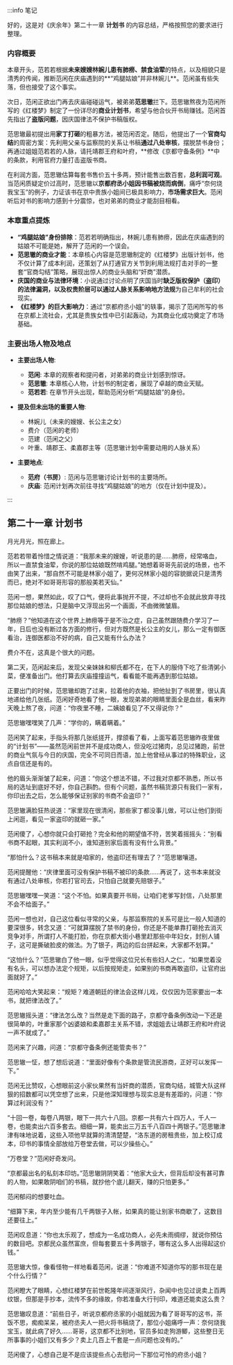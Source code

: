 :::info 笔记

好的，这是对《庆余年》第二十一章 **计划书** 的内容总结，严格按照您的要求进行整理。

### 内容概要

本章开头，范若若根据**未来嫂嫂林婉儿患有肺痨、禁食油荤**的特点，以及相貌只是清秀的传闻，推断范闲在庆庙遇到的**“鸡腿姑娘”并非林婉儿**。范闲虽有些失落，但也接受了这个事实。

次日，范闲正欲出门再去庆庙碰碰运气，被弟弟**范思辙**拦下。范思辙熬夜为范闲所写的《红楼梦》制定了一份详尽的**商业计划书**，希望与他合伙开书局赚钱。范闲首先指出了**盗版问题**，因庆国律法不保护书稿版权。

范思辙最初提出用**家丁打砸**的粗暴方法，被范闲否定。随后，他提出了一个**官商勾结**的周密方案：先利用父亲与监察院的关系让书稿**通过八处审核**，摆脱禁书身份；再通过姐姐范若若的人脉，请托靖郡王府和叶府，**修改《京都守备条例》**中的条款，利用官府力量打击盗版书商。

在利润方面，范思辙估算每套书售价五十多两，预计能售出数百套，**总利润可观**。当范闲质疑定价过高时，范思辙以**京都府丞小姐因书稿被烧而病倒**，痛呼“奈何烧我宝玉”的例子，力证该书在京中贵族小姐间已极具影响力，**市场需求巨大**。范闲听后对书的影响力感到十分震惊，也对弟弟的商业才能刮目相看。

### 本章重点提炼

*   **“鸡腿姑娘”身份排除**：范若若明确指出，林婉儿患有肺痨，因此在庆庙遇到的姑娘不可能是她，解开了范闲的一个误会。
*   **范思辙的商业才能**：本章核心内容是范思辙制定的《红楼梦》出版计划书，他不仅计算了成本利润，还策划了从打通官方关节到利用法规打击对手的一整套“官商勾结”策略，展现出惊人的商业头脑和“奸商”潜质。
*   **庆国的商业与法律环境**：小说通过讨论点明了庆国当时**缺乏版权保护（盗印）**的法律漏洞，以及权贵阶层可以通过人脉关系**影响地方法规**为自己牟利的社会现实。
*   **《红楼梦》的巨大影响力**：通过“京都府丞小姐”的轶事，揭示了范闲所写的书在京都上流社会，尤其是贵族女性中已引起轰动，为其商业化成功奠定了市场基础。

### 主要出场人物及地点

*   **主要出场人物**:
    *   **范闲**: 本章的观察者和提问者，对弟弟的商业计划感到惊讶。
    *   **范思辙**: 本章核心人物，计划书的制定者，展现了卓越的商业天赋。
    *   **范若若**: 在章节开头出现，帮助范闲分析“鸡腿姑娘”的身份。

*   **提及但未出场的重要人物**:
    *   林婉儿（未来的嫂嫂、长公主之女）
    *   费介（范闲的老师）
    *   范建（范闲之父）
    *   叶重、靖郡王、柔嘉郡主等（范思辙计划中需要动用的人脉关系）

*   **主要地点**:
    *   **范府（书房）**: 范闲与范思辙讨论计划书的主要场所。
    *   **庆庙**: 范闲计划再次前往寻找“鸡腿姑娘”的地方（仅在计划中提及）。

:::

## 第二十一章 **计划书**

月光月光，照在廊上。

范若若带着怜惜之情说道：“我那未来的嫂嫂，听说患的是……肺痨，经常咯血，所以一直禁食油荤，你说的那位姑娘既然啃鸡腿。”她想着哥哥先前说的场景，也不由笑了出来，“那自然不可能是林家小姐了，更何况林家小姐的容貌据说只是清秀而已，绝对不如哥哥形容的那般美若天仙。”

范闲一想，果然如此，叹了口气，便将此事抛开不提，不过却也不会就此放弃寻找那位姑娘的想法，只是脑中又浮现出另一个画面，不由微微皱眉。

“肺痨？”他知道在这个世界上肺痨等于是不治之症，自己虽然跟随费介学习了一年，日后也没有断过各方面的修行，但对方既然是长公主的女儿，那么一定有御医看治，连御医都治不好的病，自己又能有什么办法？

费介不在，这真是个很大的问题。

第二天，范闲起来后，发现父亲妹妹和柳氏都不在，在下人的服侍下吃了些清粥小菜，便准备出门。他打算去庆庙撞撞运气，看看能不能再遇到那位姑娘。

正要出门的时候，范思辙却跑了过来，拉着他的衣袖，把他扯到了书房里，很认真地递给他几张纸。范闲好奇地看了他一眼，发现弟弟的眼睛里面全是血丝，看来昨天晚上熬了夜，问道：“你夜里不睡，二姨娘看见了不又得说你？”

范思辙嘿嘿笑了几声：“学你的，瞒着瞒着。”

范闲笑了起来，手指头将那几张纸搓开，撑颌看了看，上面写着范思辙昨夜里做的“计划书”——虽然范闲前世并不是成功商人，但没吃过猪肉，总见过猪跑，前世的商业气氛与今日的庆国，完全不可同日而语，加上他曾经从事过的特殊职业，这点自信还是有的。

他的眉头渐渐皱了起来，问道：“你这个想法不错，不过我对京都不熟悉，所以书局的选址到底好不好，你自己斟酌。但有个问题，虽然书稿货源只有我们一家有，你印出去之后，怎么能够保证别家的书商不会盗印？”

范思辙满脸狂热说道：“家里现在很清闲，那些家丁都没事儿做，可以让他们到街上闲逛，看见一家盗印的就砸一家。”

范闲傻了，心想你就只会打砸抢？完全和他的期望值不符，苦笑着摇摇头：“别看书商不起眼，其实利润不小，谁知道别家后面有没有什么背景。”

“那怕什么？这书稿本来就是咱家的，他盗印还有理去了？”范思辙嚷道。

范闲提醒他：“庆律里面可没有保护书稿不被印的条款……再说了，这书本来就没有通过八处审核，你若打官司去，只怕自己就要先赔银子。”

范思辙嘿嘿一笑道：“这个不怕。如果真要开书局，让咱们老爹写封信，八处那里不会不给面子。”

范闲一想也对，自己这位看似寻常的父亲，与那监察院的关系可是比一般人知道的要深很多，转念又道：“可就算摆脱了禁书的身份，你还是不能单靠打砸抢去消灭竞争对手，所谓打人不能打脸，你在京都大街小巷里赶那些中年妇女，封别人铺子，这可是撕破脸皮的做法。为了银子，两边的后台拼起来，大家都不划算。”

“这怕什么？”范思辙白了他一眼，似乎觉得这位兄长有些妇人之仁，“如果觉着没有名头，可以想办法定个规矩，以后按规矩走，如果别的书商再敢盗印，让官府出面就好了。”

范闲哈哈大笑起来：“规矩？难道朝廷的律法会这样儿戏，仅仅因为范家要出一本书，就把律法改了。”

范思辙摇头道：“律法怎么改？当然是走下面的路子，京都守备条例改动一下还是很简单的，叶重家那个凶婆娘和柔嘉郡主关系不错，求姐姐去让靖郡王府和叶府说一声不就成了。”

范闲来了兴趣，问道：“京都守备条例还能管卖书？”

范思辙一怔，想了想后说道：“里面好像有个条款是管流民游商，正好可以发挥一下。”

范闲无比赞叹，心想眼前这小家伙果然有当奸商的潜质，官商勾结，城管大队这样狠的招数都可以凭空想了出来，只是他深知理想与现实总是有差距的，问道：“你算过利润没有？”

“十回一卷，每卷八两银，眼下一共六十八回。京都一共有六十四万人，千人一卷，也能卖出六百多套去。细细一算，能卖出三万五千八百四十两银子。”范思辙津津有味地说着，这些入项他早就算的清清楚楚，“洛东道的房租贵些，加上校订成本，印书的事情全部放给万卷堂去做，可以少操些心。”

“万卷堂？”范闲好奇发问。

“京都最出名的私刻本印坊。”范思辙阴阴笑着：“他家大业大，但背后却没有甚可靠的人物，如果敢阴咱们的书稿，就抄他个底儿翻天，赚的只怕更多。”

范闲郁闷的想要吐血。

“细算下来，年内至少能有几千两银子入帐，如果真的能让别家书商歇了，这数目还要往上。”

范闲叹息道：“你也太乐观了，想成为一名成功商人，必先未雨绸缪，就说你预估的数目吧。京都民众虽然富庶，但每套要五十多两银子，哪有这么多人出得起这价钱。”

范思辙大惊，像看怪物一样地看着范闲，说道：“你难道不知道你写的那书现在是个什么行情？”

范闲瞪大了眼睛，心想红楼梦在前世乾隆年间逐渐风行，杂闻中也见过说卖上百两纹银，但那是手抄本，流传不多的缘故，你若准备大行刊印，难道还能卖这么贵？

范思辙叹息道：“前些日子，听说京都府丞家的小姐就因为看了哥哥写的这书，茶饭不思，痴痴呆呆，被府丞夫人一把火将书稿烧了，那位小姐痛呼一声：奈何烧我宝玉，就此病了好久……哥哥，这京都不比别地，官员多如走狗游鲫，这些整日无所事事的小姐们又有多少？卖上几百上千套是一点问题也没有的。”

范闲傻了，心想自己是不是应该提些点心去慰问一下那位可怜的府丞小姐？

